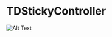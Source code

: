 # TDStickyController

![Alt Text](https://github.com/thedahiyaboy/TDStickyController/blob/master/TDStickyController.gif)
